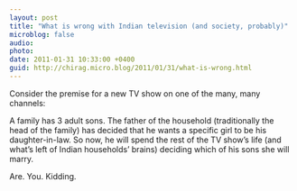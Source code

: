 ```yaml
---
layout: post
title: "What is wrong with Indian television (and society, probably)"
microblog: false
audio: 
photo: 
date: 2011-01-31 10:33:00 +0400
guid: http://chirag.micro.blog/2011/01/31/what-is-wrong.html
---
```

<p>Consider the premise for a new TV show on one of the many, many channels:</p>
<p>A family has 3 adult sons. The father of the household (traditionally the head of the family) has decided that he wants a specific girl to be his daughter-in-law. So now, he will spend the rest of the TV show’s life (and what’s left of Indian households’ brains) deciding which of his sons she will marry.</p>
<p>Are. You. Kidding.</p>
